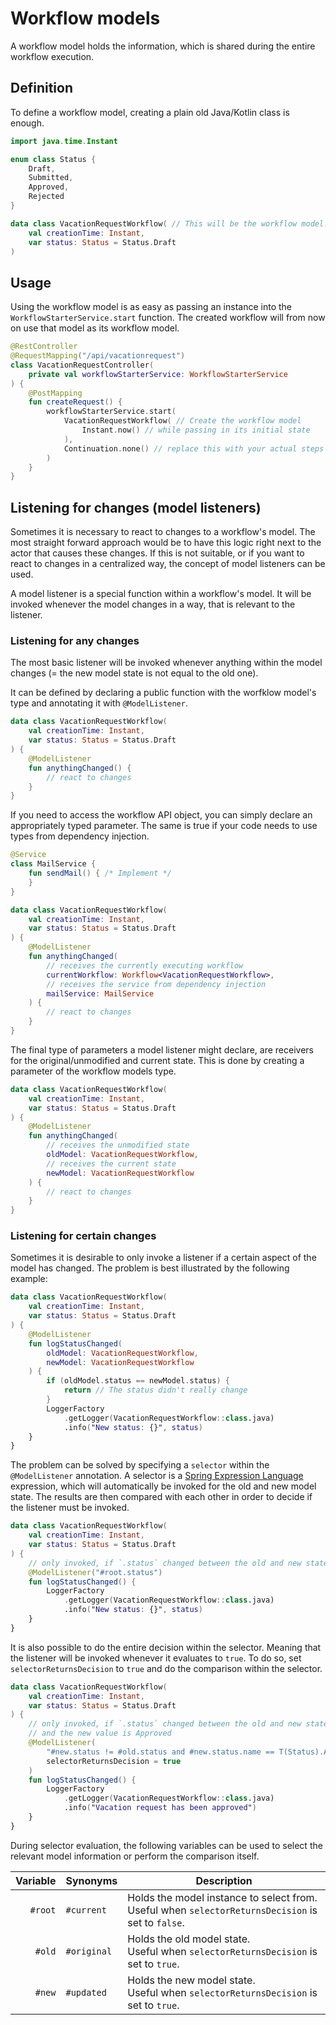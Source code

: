# Workflow models

A workflow model holds the information, which is shared during the entire workflow execution.

## Definition

To define a workflow model, creating a plain old Java/Kotlin class is enough.

```kotlin
import java.time.Instant

enum class Status {
    Draft,
    Submitted,
    Approved,
    Rejected
}

data class VacationRequestWorkflow( // This will be the workflow model.
    val creationTime: Instant,
    var status: Status = Status.Draft
)
```

## Usage

Using the workflow model is as easy as passing an instance into the `WorkflowStarterService.start` function.
The created workflow will from now on use that model as its workflow model.

```kotlin
@RestController
@RequestMapping("/api/vacationrequest")
class VacationRequestController(
    private val workflowStarterService: WorkflowStarterService
) {
    @PostMapping
    fun createRequest() {
        workflowStarterService.start(
            VacationRequestWorkflow( // Create the workflow model
                Instant.now() // while passing in its initial state
            ),
            Continuation.none() // replace this with your actual steps
        )
    }
}
```

## Listening for changes (model listeners)

Sometimes it is necessary to react to changes to a workflow's model.
The most straight forward approach would be to have this logic right next to the actor that causes these changes.
If this is not suitable, or if you want to react to changes in a centralized way,
the concept of model listeners can be used.

A model listener is a special function within a workflow's model.
It will be invoked whenever the model changes in a way, that is relevant to the listener.

### Listening for any changes

The most basic listener will be invoked whenever anything within the model changes (= the new model state is not equal
to the old one).

It can be defined by declaring a public function with the worfklow model's type and annotating it with `@ModelListener`.

```kotlin
data class VacationRequestWorkflow(
    val creationTime: Instant,
    var status: Status = Status.Draft
) {
    @ModelListener
    fun anythingChanged() {
        // react to changes
    }
}
```

If you need to access the workflow API object, you can simply declare an appropriately typed parameter.
The same is true if your code needs to use types from dependency injection.

```kotlin
@Service
class MailService {
    fun sendMail() { /* Implement */
    }
}

data class VacationRequestWorkflow(
    val creationTime: Instant,
    var status: Status = Status.Draft
) {
    @ModelListener
    fun anythingChanged(
        // receives the currently executing workflow
        currentWorkflow: Workflow<VacationRequestWorkflow>,
        // receives the service from dependency injection
        mailService: MailService
    ) {
        // react to changes
    }
}
```

The final type of parameters a model listener might declare,
are receivers for the original/unmodified and current state.
This is done by creating a parameter of the workflow models type.

```kotlin
data class VacationRequestWorkflow(
    val creationTime: Instant,
    var status: Status = Status.Draft
) {
    @ModelListener
    fun anythingChanged(
        // receives the unmodified state
        oldModel: VacationRequestWorkflow,
        // receives the current state
        newModel: VacationRequestWorkflow
    ) {
        // react to changes
    }
}
```

### Listening for certain changes

Sometimes it is desirable to only invoke a listener if a certain aspect of the model has changed.
The problem is best illustrated by the following example:

```kotlin
data class VacationRequestWorkflow(
    val creationTime: Instant,
    var status: Status = Status.Draft
) {
    @ModelListener
    fun logStatusChanged(
        oldModel: VacationRequestWorkflow,
        newModel: VacationRequestWorkflow
    ) {
        if (oldModel.status == newModel.status) {
            return // The status didn't really change
        }
        LoggerFactory
            .getLogger(VacationRequestWorkflow::class.java)
            .info("New status: {}", status)
    }
}
```

The problem can be solved by specifying a `selector` within the `@ModelListener` annotation.
A selector is
a [Spring Expression Language](https://docs.spring.io/spring-framework/docs/3.2.x/spring-framework-reference/html/expressions.html#expressions-language-ref)
expression,
which will automatically be invoked for the old and new model state.
The results are then compared with each other in order to decide if the listener must be invoked.

```kotlin
data class VacationRequestWorkflow(
    val creationTime: Instant,
    var status: Status = Status.Draft
) {
    // only invoked, if `.status` changed between the old and new state
    @ModelListener("#root.status")
    fun logStatusChanged() {
        LoggerFactory
            .getLogger(VacationRequestWorkflow::class.java)
            .info("New status: {}", status)
    }
}
```

It is also possible to do the entire decision within the selector.
Meaning that the listener will be invoked whenever it evaluates to `true`.
To do so, set `selectorReturnsDecision` to `true` and do the comparison within the selector.

```kotlin
data class VacationRequestWorkflow(
    val creationTime: Instant,
    var status: Status = Status.Draft
) {
    // only invoked, if `.status` changed between the old and new state
    // and the new value is Approved
    @ModelListener(
        "#new.status != #old.status and #new.status.name == T(Status).Approved'",
        selectorReturnsDecision = true
    )
    fun logStatusChanged() {
        LoggerFactory
            .getLogger(VacationRequestWorkflow::class.java)
            .info("Vacation request has been approved")
    }
}
```

During selector evaluation,
the following variables can be used to select the relevant model information or perform the comparison itself.

| Variable | Synonyms    | Description                                                                                           |
|---------:|-------------|-------------------------------------------------------------------------------------------------------|
|  `#root` | `#current`  | Holds the model instance to select from.<br/>Useful when `selectorReturnsDecision` is set to `false`. |
|   `#old` | `#original` | Holds the old model state.<br/>Useful when `selectorReturnsDecision` is set to `true`.                |
|   `#new` | `#updated`  | Holds the new model state.<br/>Useful when `selectorReturnsDecision` is set to `true`.                |
